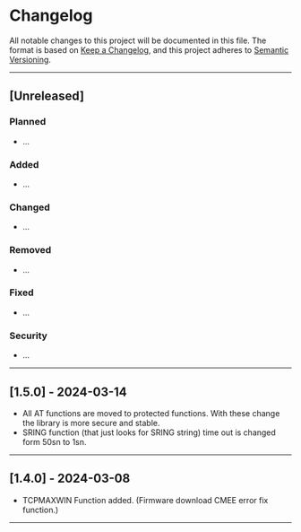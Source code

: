 # Changelog

All notable changes to this project will be documented in this file. The format is based on [Keep a Changelog](https://keepachangelog.com/en/1.0.0/), and this project adheres to [Semantic Versioning](https://semver.org/spec/v2.0.0.html).

---

## [Unreleased]

### Planned

- ...

### Added

- ...

### Changed

- ...

### Removed

- ...

### Fixed

- ...

### Security

- ...

---

## [1.5.0] - 2024-03-14

- All AT functions are moved to protected functions. With these change the library is more secure and stable.
- SRING function (that just looks for SRING string) time out is changed form 50sn to 1sn.

---

## [1.4.0] - 2024-03-08

- TCPMAXWIN Function added. (Firmware download CMEE error fix function.)

---
